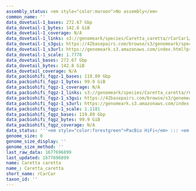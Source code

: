 ```yaml
---
assembly_status: <em style="color:maroon">No assembly</em>
common_name: ''
data_dovetail-1_bases: 272.67 Gbp
data_dovetail-1_bytes: 142.8 GiB
data_dovetail-1_coverage: N/A
data_dovetail-1_links: s3://genomeark/species/Caretta_caretta/rCarCar1/genomic_data/dovetail/<br>
data_dovetail-1_s3gui: https://42basepairs.com/browse/s3/genomeark/species/Caretta_caretta/rCarCar1/genomic_data/dovetail/
data_dovetail-1_s3url: https://genomeark.s3.amazonaws.com/index.html?prefix=species/Caretta_caretta/rCarCar1/genomic_data/dovetail/
data_dovetail-1_scale: 1.7778
data_dovetail_bases: 272.67 Gbp
data_dovetail_bytes: 142.8 GiB
data_dovetail_coverage: N/A
data_pacbiohifi_fqgz-1_bases: 119.89 Gbp
data_pacbiohifi_fqgz-1_bytes: 99.9 GiB
data_pacbiohifi_fqgz-1_coverage: N/A
data_pacbiohifi_fqgz-1_links: s3://genomeark/species/Caretta_caretta/rCarCar1/genomic_data/pacbio_hifi/<br>
data_pacbiohifi_fqgz-1_s3gui: https://42basepairs.com/browse/s3/genomeark/species/Caretta_caretta/rCarCar1/genomic_data/pacbio_hifi/
data_pacbiohifi_fqgz-1_s3url: https://genomeark.s3.amazonaws.com/index.html?prefix=species/Caretta_caretta/rCarCar1/genomic_data/pacbio_hifi/
data_pacbiohifi_fqgz-1_scale: 1.1181
data_pacbiohifi_fqgz_bases: 119.89 Gbp
data_pacbiohifi_fqgz_bytes: 99.9 GiB
data_pacbiohifi_fqgz_coverage: N/A
data_status: '''<em style="color:forestgreen">PacBio HiFi</em> ::: <em style="color:forestgreen">Dovetail</em>'''
genome_size: 0
genome_size_display: ''
genome_size_method: ''
last_raw_data: 1677696899
last_updated: 1677696899
name: Caretta caretta
name_: Caretta_caretta
short_name: rCarCar
taxon_id: ''
---
```


